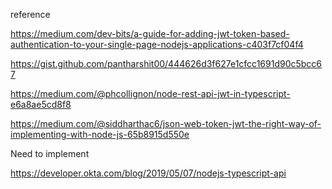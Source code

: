 reference

https://medium.com/dev-bits/a-guide-for-adding-jwt-token-based-authentication-to-your-single-page-nodejs-applications-c403f7cf04f4

https://gist.github.com/pantharshit00/444626d3f627e1cfcc1691d90c5bcc67

https://medium.com/@phcollignon/node-rest-api-jwt-in-typescript-e6a8ae5cd8f8

https://medium.com/@siddharthac6/json-web-token-jwt-the-right-way-of-implementing-with-node-js-65b8915d550e

Need to implement

https://developer.okta.com/blog/2019/05/07/nodejs-typescript-api

